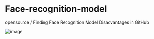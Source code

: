 # Face-recognition-model
opensource / Finding Face Recognition Model Disadvantages in GitHub

![image](https://user-images.githubusercontent.com/75656859/232191989-03d915cd-2e3d-4b01-9177-31fe654a216f.png)
